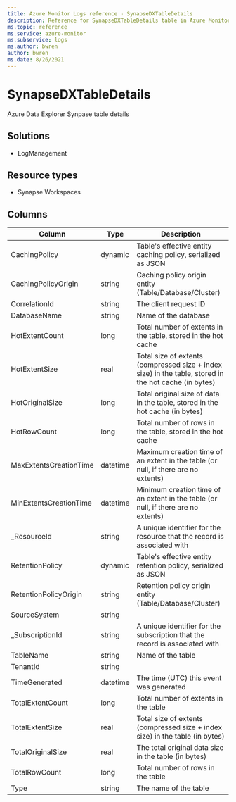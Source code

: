 ```yaml
---
title: Azure Monitor Logs reference - SynapseDXTableDetails
description: Reference for SynapseDXTableDetails table in Azure Monitor Logs.
ms.topic: reference
ms.service: azure-monitor
ms.subservice: logs
ms.author: bwren
author: bwren
ms.date: 8/26/2021
---
```


# SynapseDXTableDetails

 Azure Data Explorer Synpase table details

## Solutions

- LogManagement
## Resource types

- Synapse Workspaces




## Columns

|Column|Type|Description|
|---|---|---|
|CachingPolicy|dynamic|Table's effective entity caching policy, serialized as JSON|
|CachingPolicyOrigin|string|Caching policy origin entity (Table/Database/Cluster)|
|CorrelationId|string|The client request ID|
|DatabaseName|string|Name of the database|
|HotExtentCount|long|Total number of extents in the table, stored in the hot cache|
|HotExtentSize|real|Total size of extents (compressed size + index size) in the table, stored in the hot cache (in bytes)|
|HotOriginalSize|long|Total original size of data in the table, stored in the hot cache (in bytes)|
|HotRowCount|long|Total number of rows in the table, stored in the hot cache|
|MaxExtentsCreationTime|datetime|Maximum creation time of an extent in the table (or null, if there are no extents)|
|MinExtentsCreationTime|datetime|Minimum creation time of an extent in the table (or null, if there are no extents)|
|_ResourceId|string|A unique identifier for the resource that the record is associated with|
|RetentionPolicy|dynamic|Table's effective entity retention policy, serialized as JSON|
|RetentionPolicyOrigin|string|Retention policy origin entity (Table/Database/Cluster)|
|SourceSystem|string||
|_SubscriptionId|string|A unique identifier for the subscription that the record is associated with|
|TableName|string|Name of the table|
|TenantId|string||
|TimeGenerated|datetime|The time (UTC) this event was generated|
|TotalExtentCount|long|Total number of extents in the table|
|TotalExtentSize|real|Total size of extents (compressed size + index size) in the table (in bytes)|
|TotalOriginalSize|real|The total original data size in the table (in bytes)|
|TotalRowCount|long|Total number of rows in the table|
|Type|string|The name of the table|
